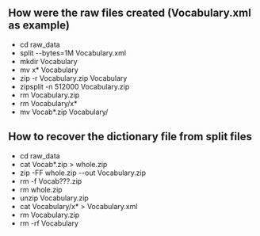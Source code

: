 ## How were the raw files created (Vocabulary.xml as example)
- cd raw_data
- split --bytes=1M Vocabulary.xml 
- mkdir Vocabulary
- mv x* Vocabulary
- zip -r Vocabulary.zip Vocabulary
- zipsplit -n 512000 Vocabulary.zip
- rm Vocabulary.zip 
- rm Vocabulary/x*
- mv Vocab*.zip Vocabulary/

## How to recover the dictionary file from split files
- cd raw_data
- cat Vocab*.zip > whole.zip
- zip -FF whole.zip --out Vocabulary.zip
- rm -f Vocab???.zip
- rm whole.zip
- unzip Vocabulary.zip
- cat Vocabulary/x* > Vocabulary.xml
- rm Vocabulary.zip
- rm -rf Vocabulary
